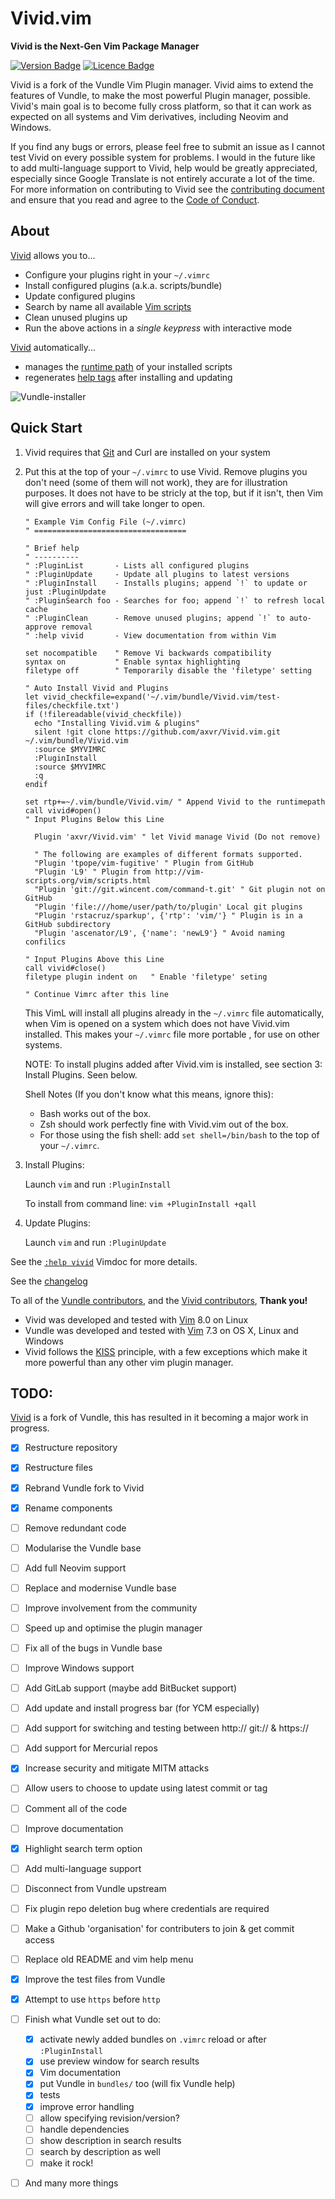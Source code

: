 # Vivid.vim

**Vivid is the Next-Gen Vim Package Manager**

<!-- Badges made using https://shields.io/ -->
[![Version Badge](https://img.shields.io/badge/Version-v0.10.2-brightgreen.svg)](https://github.com/axvr/Vivid.vim/releases)
[![Licence Badge](https://img.shields.io/badge/Licence-MIT-blue.svg)](https://github.com/axvr/Vivid.vim/blob/master/LICENCE)

Vivid is a fork of the Vundle Vim Plugin manager. Vivid aims to extend the
features of Vundle, to make the most powerful Plugin manager, possible.
Vivid's main goal is to become fully cross platform, so that it can work as
expected on all systems and Vim derivatives, including Neovim and Windows.

If you find any bugs or errors, please feel free to submit an issue as I cannot test Vivid on every possible system for problems. I would in the future like to add multi-language support to Vivid, help would be greatly appreciated, especially since Google Translate is not entirely accurate a lot of the time. For more information on contributing to Vivid see the [contributing document](https://github.com/axvr/Vivid.vim/blob/master/CONTRIBUTING.md) and ensure that you read and agree to the [Code of Conduct](https://github.com/axvr/Vivid.vim/blob/master/CODE_OF_CONDUCT.md).

## About

[Vivid] allows you to...

* Configure your plugins right in your ``~/.vimrc``
* Install configured plugins (a.k.a. scripts/bundle)
* Update configured plugins
* Search by name all available [Vim scripts]
* Clean unused plugins up
* Run the above actions in a *single keypress* with interactive mode

[Vivid] automatically...

* manages the [runtime path] of your installed scripts
* regenerates [help tags] after installing and updating

![Vundle-installer](http://i.imgur.com/Rueh7Cc.png)

## Quick Start

1. Vivid requires that [Git] and Curl are installed on your system


2. Put this at the top of your ``~/.vimrc`` to use Vivid. Remove plugins you don't need (some of them will not work), they are for illustration purposes. It does not have to be stricly at the top, but if it isn't, then Vim will give errors and will take longer to open.

    ```vim
    " Example Vim Config File (~/.vimrc)
    " ==================================

    " Brief help
    " ----------
    " :PluginList       - Lists all configured plugins
    " :PluginUpdate     - Update all plugins to latest versions
    " :PluginInstall    - Installs plugins; append `!` to update or just :PluginUpdate
    " :PluginSearch foo - Searches for foo; append `!` to refresh local cache
    " :PluginClean      - Remove unused plugins; append `!` to auto-approve removal
    " :help vivid       - View documentation from within Vim

    set nocompatible    " Remove Vi backwards compatibility
    syntax on           " Enable syntax highlighting
    filetype off        " Temporarily disable the 'filetype' setting

    " Auto Install Vivid and Plugins
    let vivid_checkfile=expand('~/.vim/bundle/Vivid.vim/test-files/checkfile.txt')
    if (!filereadable(vivid_checkfile))
      echo "Installing Vivid.vim & plugins"
      silent !git clone https://github.com/axvr/Vivid.vim.git ~/.vim/bundle/Vivid.vim
      :source $MYVIMRC
      :PluginInstall
      :source $MYVIMRC
      :q
    endif

    set rtp+=~/.vim/bundle/Vivid.vim/ " Append Vivid to the runtimepath
    call vivid#open()
    " Input Plugins Below this Line

      Plugin 'axvr/Vivid.vim' " let Vivid manage Vivid (Do not remove)

      " The following are examples of different formats supported.
      "Plugin 'tpope/vim-fugitive' " Plugin from GitHub
      "Plugin 'L9' " Plugin from http://vim-scripts.org/vim/scripts.html
      "Plugin 'git://git.wincent.com/command-t.git' " Git plugin not on GitHub
      "Plugin 'file:///home/user/path/to/plugin' Local git plugins
      "Plugin 'rstacruz/sparkup', {'rtp': 'vim/'} " Plugin is in a GitHub subdirectory
      "Plugin 'ascenator/L9', {'name': 'newL9'} " Avoid naming confilics

    " Input Plugins Above this Line
    call vivid#close()
    filetype plugin indent on   " Enable 'filetype' seting

    " Continue Vimrc after this line
    ```

    This VimL will install all plugins already in the ``~/.vimrc`` file automatically,
    when Vim is opened on a system which does not have Vivid.vim installed. This makes your
    ``~/.vimrc`` file more portable , for use on other systems.

    NOTE: To install plugins added after Vivid.vim is installed, see section 3:
    Install Plugins. Seen below.

    Shell Notes (If you don't know what this means, ignore this):

    * Bash works out of the box.
    * Zsh should work perfectly fine with Vivid.vim out of the box.
    * For those using the fish shell: add ``set shell=/bin/bash`` to the top of your ``~/.vimrc``.


3. Install Plugins:

    Launch ``vim`` and run ``:PluginInstall``

    To install from command line: ``vim +PluginInstall +qall``


4. Update Plugins:

    Launch ``vim`` and run ``:PluginUpdate``


See the [``:help vivid``](https://github.com/axvr/Vivid.vim/blob/master/doc/vivid.txt) Vimdoc for more details.

See the [changelog]


To all of the [Vundle contributors], and the [Vivid contributors],  **Thank you!**

* Vivid was developed and tested with [Vim] 8.0 on Linux
* Vundle was developed and tested with [Vim] 7.3 on OS X, Linux and Windows
* Vivid follows the [KISS] principle, with a few exceptions which make it more
  powerful than any other vim plugin manager.

## TODO:
[Vivid] is a fork of Vundle, this has resulted in it becoming a major work in progress.

* [x] Restructure repository
* [x] Restructure files
* [x] Rebrand Vundle fork to Vivid
* [x] Rename components
* [ ] Remove redundant code
* [ ] Modularise the Vundle base
* [ ] Add full Neovim support
* [ ] Replace and modernise Vundle base
* [ ] Improve involvement from the community
* [ ] Speed up and optimise the plugin manager
* [ ] Fix all of the bugs in Vundle base
* [ ] Improve Windows support
* [ ] Add GitLab support (maybe add BitBucket support)
* [ ] Add update and install progress bar (for YCM especially)
* [ ] Add support for switching and testing between http:// git:// & https://
* [ ] Add support for Mercurial repos
* [x] Increase security and mitigate MITM attacks
* [ ] Allow users to choose to update using latest commit or tag
* [ ] Comment all of the code
* [ ] Improve documentation
* [x] Highlight search term option
* [ ] Add multi-language support
* [ ] Disconnect from Vundle upstream
* [ ] Fix plugin repo deletion bug where credentials are required
* [ ] Make a Github 'organisation' for contributers to join & get commit access
* [ ] Replace old README and vim help menu
* [x] Improve the test files from Vundle
* [x] Attempt to use ``https`` before ``http``
* [ ] Finish what Vundle set out to do:
  * [x] activate newly added bundles on `.vimrc` reload or after `:PluginInstall`
  * [x] use preview window for search results
  * [x] Vim documentation
  * [x] put Vundle in `bundles/` too (will fix Vundle help)
  * [x] tests
  * [x] improve error handling
  * [ ] allow specifying revision/version?
  * [ ] handle dependencies
  * [ ] show description in search results
  * [ ] search by description as well
  * [ ] make it rock!
* [ ] And many more things


[Vivid]:https://github.com/axvr/Vivid.vim/
[Vundle]:https://github.com/VundleVim/Vundle.vim/
[changelog]:https://github.com/axvr/Vivid.vim/blob/master/CHANGELOG.md/
[Vim]:http://www.vim.org
[Git]:http://git-scm.com
[``git clone``]:http://gitref.org/creating/#clone
[KISS]:https://wikipedia.org/wiki/KISS_principle
[Vim scripts]:http://vim-scripts.org/vim/scripts.html
[help tags]:http://vimdoc.sourceforge.net/htmldoc/helphelp.html#:helptags
[runtime path]:http://vimdoc.sourceforge.net/htmldoc/options.html#%27runtimepath%27
[Vundle contributors]:https://github.com/VundleVim/Vundle.vim/graphs/contributors
[Vivid contributors]:https://github.com/axvr/Vivid.vim/graphs/contributors

<!--
  Old Vundle Vimrc Example:
   ```vim
   set nocompatible              " be iMproved, required
   filetype off                  " required

   " set the runtime path to include Vundle and initialize
   set rtp+=~/.vim/bundle/Vundle.vim
   call vundle#begin()
   " alternatively, pass a path where Vundle should install plugins
   "call vundle#begin('~/some/path/here')

   " let Vundle manage Vundle, required
   Plugin 'VundleVim/Vundle.vim'

   " The following are examples of different formats supported.
   " Keep Plugin commands between vundle#begin/end.
   " plugin on GitHub repo
   Plugin 'tpope/vim-fugitive'
   " plugin from http://vim-scripts.org/vim/scripts.html
   " Plugin 'L9'
   " Git plugin not hosted on GitHub
   Plugin 'git://git.wincent.com/command-t.git'
   " git repos on your local machine (i.e. when working on your own plugin)
   Plugin 'file:///home/gmarik/path/to/plugin'
   " The sparkup vim script is in a subdirectory of this repo called vim.
   " Pass the path to set the runtimepath properly.
   Plugin 'rstacruz/sparkup', {'rtp': 'vim/'}
   " Install L9 and avoid a Naming conflict if you've already installed a
   " different version somewhere else.
   " Plugin 'ascenator/L9', {'name': 'newL9'}

   " All of your Plugins must be added before the following line
   call vundle#end()            " required
   filetype plugin indent on    " required
   " To ignore plugin indent changes, instead use:
   "filetype plugin on
   "
   " Brief help
   " :PluginList       - lists configured plugins
   " :PluginInstall    - installs plugins; append `!` to update or just :PluginUpdate
   " :PluginSearch foo - searches for foo; append `!` to refresh local cache
   " :PluginClean      - confirms removal of unused plugins; append `!` to auto-approve removal
   "
   " see :h vundle for more details or wiki for FAQ
   " Put your non-Plugin stuff after this line
   ```


  [Windows setup]:https://github.com/VundleVim/Vundle.vim/wiki/Vundle-for-Windows
  [FAQ]:https://github.com/VundleVim/Vundle.vim/wiki
  [Tips]:https://github.com/VundleVim/Vundle.vim/wiki/Tips-and-Tricks
  [configure]:https://github.com/VundleVim/Vundle.vim/blob/v0.10.2/doc/vundle.txt#L126-L233
  [install]:https://github.com/VundleVim/Vundle.vim/blob/v0.10.2/doc/vundle.txt#L234-L254
  [update]:https://github.com/VundleVim/Vundle.vim/blob/v0.10.2/doc/vundle.txt#L255-L265
  [search]:https://github.com/VundleVim/Vundle.vim/blob/v0.10.2/doc/vundle.txt#L266-L295
  [clean]:https://github.com/VundleVim/Vundle.vim/blob/v0.10.2/doc/vundle.txt#L303-L318
  [interactive mode]:https://github.com/VundleVim/Vundle.vim/blob/v0.10.2/doc/vundle.txt#L319-L360
  [interface change]:https://github.com/VundleVim/Vundle.vim/blob/v0.10.2/doc/vundle.txt#L372-L396
-->
